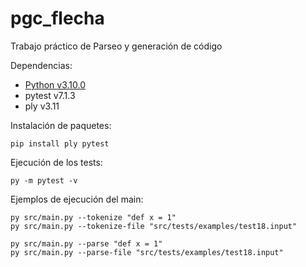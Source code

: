 # pgc_flecha
Trabajo práctico de Parseo y generación de código

Dependencias:
- [Python v3.10.0](https://www.python.org/downloads)
- pytest v7.1.3
- ply v3.11

Instalación de paquetes:

```console
pip install ply pytest
```

Ejecución de los tests:

```console
py -m pytest -v
```

Ejemplos de ejecución del main:

```console
py src/main.py --tokenize "def x = 1"
py src/main.py --tokenize-file "src/tests/examples/test18.input"
```
```console
py src/main.py --parse "def x = 1"
py src/main.py --parse-file "src/tests/examples/test18.input"
```